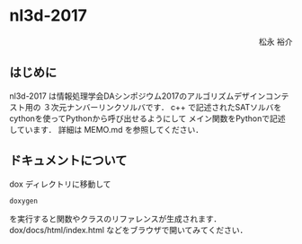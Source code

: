 # nl3d-2017

<div style="text-align:right;">
松永 裕介
</div>

## はじめに

nl3d-2017 は情報処理学会DAシンポジウム2017のアルゴリズムデザインコンテスト用の
３次元ナンバーリンクソルバです．
c++ で記述されたSATソルバをcythonを使ってPythonから呼び出せるようにして
メイン関数をPythonで記述しています．
詳細は MEMO.md を参照してください．

## ドキュメントについて

dox ディレクトリに移動して
```
doxygen
```
を実行すると関数やクラスのリファレンスが生成されます．
dox/docs/html/index.html などをブラウザで開いてみてください．